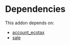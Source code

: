 # Dependencies

This addon depends on:

- [account_ecotax](https://github.com/bringout/oca-financial)
- [sale](https://github.com/bringout/oca-ocb-sale/tree/681dc8d5fff638cb0862a34e48091a2098d091f8/odoo-bringout-oca-ocb-sale)
